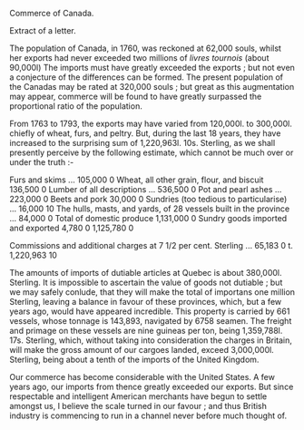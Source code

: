 Commerce of Canada.Extract of a letter.The population of Canada, in 1760, was reckoned at 62,000 souls, whilst her
                    exports had never exceeded two millions of *livres tournois* (about 90,000l) The imports must have greatly
                        exceeded the exports ; but not even a conjecture of the
                    differences can be formed. The present population of the Canadas
                    may be rated at 320,000 souls ; but great as this augmentation may appear,
                    commerce will be found to have greatly surpassed the proportional ratio of the population.From 1763 to 1793, the exports may have varied from 120,000l. to 300,000l.
                    chiefly of wheat, furs, and peltry. But, during the last 18 years, they
                    have increased to the surprising sum of 1,220,963l. 10s. Sterling, as
                    we shall presently perceive by the following estimate, which
                    cannot be much over or under the truth :-Furs and skims ... 105,000 0 Wheat, all other grain, flour, and
                    biscuit 136,500 0 Lumber of all descriptions ... 536,500 0 Pot and pearl ashes ... 223,000 0 Beets and
                    pork 30,000 0 Sundries (too tedious to particularise) ...
                    16,000 10 The hulls, masts, and yards, of 28 vessels built in the province ... 84,000 0 Total of domestic
                    produce 1,131,000 0 Sundry goods imported and exported 4,780 0
                        1,125,780 0 Commissions and additional charges at 7 1/2 per cent. Sterling ...
                    65,183 0 t. 1,220,963 10The amounts of imports of dutiable articles at Quebec is about 380,000l.
                    Sterling. It is impossible to ascertain the value of goods not
                    dutiable ; but we may safely conlude, that they will make the total of importans one million Sterling, leaving a balance in
                    favour of these provinces, which, but a few years ago, would have appeared
                    incredible. This property is carried by 661 vessels, whose
                    tonnage is 143,893, navigated by 6758 seamen. The freight and primage
                    on these vessels are nine guineas per ton, being 1,359,788l. 17s. Sterling,
                    which, without taking into consideration the charges in Britain,
                    will make the gross amount of our cargoes landed, exceed 3,000,000l.
                    Sterling, being about a tenth of the imports of the United Kingdom.Our commerce has become considerable with the United States. A few years
                    ago, our imports from thence greatly exceeded our exports. But since respectable and intelligent American merchants have begun to
                    settle amongst us, I believe the scale turned in our favour ; and thus
                    British industry is commencing to run in a channel never before
                    much thought of.